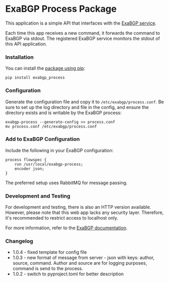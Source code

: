 # ExaBGP Process Package

This application is a simple API that interfaces with the [ExaBGP service](https://github.com/Exa-Networks/exabgp/tree/main).

Each time this app receives a new command, it forwards the command to ExaBGP via stdout. The registered ExaBGP service monitors the stdout of this API application.

### Installation
You can install the [package using pip](https://pypi.org/project/exabgp-process/):
```
pip install exabgp_process
```

### Configuration
Generate the configuration file and copy it to `/etc/exabgp/process.conf`. Be sure to set up the log directory and file in the config, and ensure the directory exists and is writable by the ExaBGP process:
```
exabgp-process --generate-config >> process.conf
mv process.conf /etc/exabgp/process.conf
```

### Add to ExaBGP Configuration
Include the following in your ExaBGP configuration:
```
process flowspec {
    run /usr/local/exabgp-process;
    encoder json;
}
```

The preferred setup uses RabbitMQ for message passing.

### Development and Testing
For development and testing, there is also an HTTP version available. However, please note that this web app lacks any security layer. Therefore, it's recommended to restrict access to localhost only.

For more information, refer to the [ExaBGP documentation](https://github.com/Exa-Networks/exabgp/wiki/Controlling-ExaBGP-:-possible-options-for-process).


### Changelog
- 1.0.4 - fixed template for config file
- 1.0.3 - new format of message from server - json with keys: author, source, command. Author and source are for logging purposes, command is send to the process.
- 1.0.2 - switch to pyproject.toml for better description
